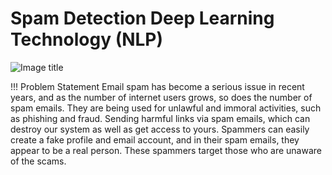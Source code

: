 # Spam Detection Deep Learning Technology (NLP)

<!-- For full documentation visit [mkdocs.org](https://www.mkdocs.org). -->



![Image title](https://st4.depositphotos.com/12547918/19626/i/600/depositphotos_196260144-stock-photo-spam-filter-personal-computer-isolated.jpg)

!!! Problem Statement
    Email spam has become a serious issue in recent years, and as the number of internet
    users grows, so does the number of spam emails. They are being used for unlawful and
    immoral activities, such as phishing and fraud. Sending harmful links via spam emails,
    which can destroy our system as well as get access to yours. Spammers can easily create
    a fake profile and email account, and in their spam emails, they appear to be a real
    person. These spammers target those who are unaware of the scams.



